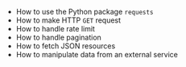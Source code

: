 <ul>
<li>How to use the Python package <code>requests</code></li>
<li>How to make HTTP <code>GET</code> request </li>
<li>How to handle rate limit</li>
<li>How to handle pagination</li>
<li>How to fetch JSON resources</li>
<li>How to manipulate data from an external service</li>
</ul>